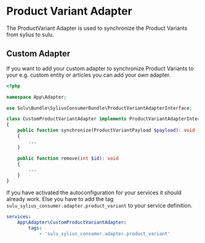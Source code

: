 # Product Variant Adapter

The ProductVariant Adapter is used to synchronize the Product Variants from sylius to sulu.

## Custom Adapter

If you want to add your custom adapter to synchronize Product Variants to your e.g. custom entity or articles you can
add your own adapter.

```php
<?php

namespace App\Adapter;

use Sulu\Bundle\SyliusConsumerBundle\ProductVariantAdapterInterface;

class CustomProductVariantAdapter implements ProductVariantAdapterInterface
{
    public function synchronize(ProductVariantPayload $payload): void
    {
        ...
    }

    public function remove(int $id): void
    {
        ...
    }
}
```

If you have activated the autoconfiguration for your services it should already work. Else you have to add the tag
`sulu_sylius_consumer.adapter.product_variant` to your service definition.

```yaml
services:
    App\Adapter\CustomProductVariantAdapter:
        tags:
            - 'sulu_sylius_consumer.adapter.product_variant'
```
